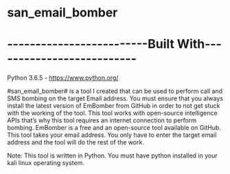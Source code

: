 # san_email_bomber



# -------------------------Built With--------------------------
 Python 3.6.5 - https://www.python.org/
 
#san_email_bomber# is a tool I created that can be used to perform call and SMS bombing on the target Email address.  You must ensure that you always install the latest version of EmBomber from GitHub in order to not get stuck with the working of the tool. This tool works with open-source intelligence APIs that’s why this tool requires an internet connection to perform bombing. EmBomber is a free and an open-source tool available on GitHub. This tool takes your email address. You only have to enter the target email address and the tool will do the rest of the work.

Note: This tool is written in Python. You must have python installed in your kali linux operating system.
